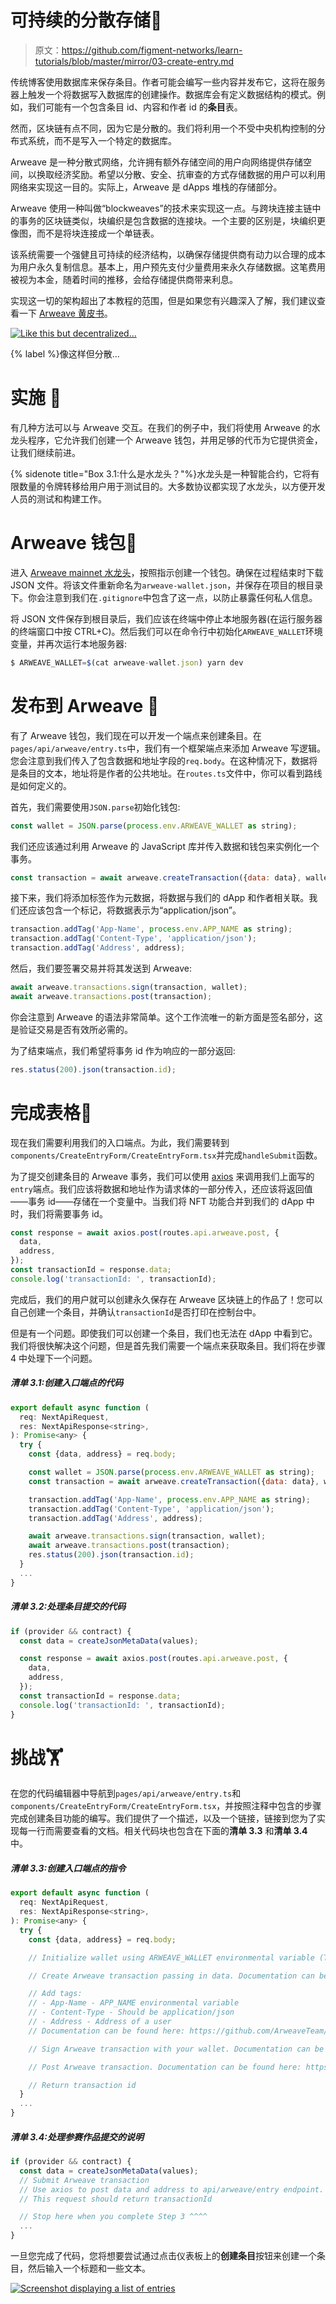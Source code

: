 # 可持续的分散存储💾

> 原文：<https://github.com/figment-networks/learn-tutorials/blob/master/mirror/03-create-entry.md>

传统博客使用数据库来保存条目。作者可能会编写一些内容并发布它，这将在服务器上触发一个将数据写入数据库的创建操作。数据库会有定义数据结构的模式。例如，我们可能有一个包含条目 id、内容和作者 id 的**条目**表。

然而，区块链有点不同，因为它是分散的。我们将利用一个不受中央机构控制的分布式系统，而不是写入一个特定的数据库。

Arweave 是一种分散式网络，允许拥有额外存储空间的用户向网络提供存储空间，以换取经济奖励。希望以分散、安全、抗审查的方式存储数据的用户可以利用网络来实现这一目的。实际上，Arweave 是 dApps 堆栈的存储部分。

Arweave 使用一种叫做“blockweaves”的技术来实现这一点。与跨块连接主链中的事务的区块链类似，块编织是包含数据的连接块。一个主要的区别是，块编织更像图，而不是将块连接成一个单链表。

该系统需要一个强健且可持续的经济结构，以确保存储提供商有动力以合理的成本为用户永久复制信息。基本上，用户预先支付少量费用来永久存储数据。这笔费用被视为本金，随着时间的推移，会给存储提供商带来利息。

实现这一切的架构超出了本教程的范围，但是如果您有兴趣深入了解，我们建议查看一下 [Arweave 黄皮书](https://www.arweave.org/yellow-paper.pdf)。

[![Like this but decentralized...](img/8cf1e7b2bb4d085a6478eec13c57dd7a.png)](https://raw.githubusercontent.com/figment-networks/learn-tutorials/master/mirror/assets/storage.jpeg)

{% label %}像这样但分散...

# 实施 <g-emoji class="g-emoji" alias="jigsaw" fallback-src="https://github.githubassets.cimg/icons/emoji/unicode/1f9e9.png">🧩</g-emoji>

有几种方法可以与 Arweave 交互。在我们的例子中，我们将使用 Arweave 的水龙头程序，它允许我们创建一个 Arweave 钱包，并用足够的代币为它提供资金，让我们继续前进。

{% sidenote title="Box 3.1:什么是水龙头？"%}水龙头是一种智能合约，它将有限数量的令牌转移给用户用于测试目的。大多数协议都实现了水龙头，以方便开发人员的测试和构建工作。

# Arweave 钱包<g-emoji class="g-emoji" alias="handbag" fallback-src="https://github.githubassets.cimg/icons/emoji/unicode/1f45c.png">👜</g-emoji>

进入 [Arweave mainnet 水龙头](https://faucet.arweave.net/)，按照指示创建一个钱包。确保在过程结束时下载 JSON 文件。将该文件重新命名为`arweave-wallet.json`，并保存在项目的根目录下。你会注意到我们在`.gitignore`中包含了这一点，以防止暴露任何私人信息。

将 JSON 文件保存到根目录后，我们应该在终端中停止本地服务器(在运行服务器的终端窗口中按 CTRL+C)。然后我们可以在命令行中初始化`ARWEAVE_WALLET`环境变量，并再次运行本地服务器:

```js
$ ARWEAVE_WALLET=$(cat arweave-wallet.json) yarn dev 
```

# 发布到 Arweave <g-emoji class="g-emoji" alias="incoming_envelope" fallback-src="https://github.githubassets.cimg/icons/emoji/unicode/1f4e8.png">📨</g-emoji>

有了 Arweave 钱包，我们现在可以开发一个端点来创建条目。在`pages/api/arweave/entry.ts`中，我们有一个框架端点来添加 Arweave 写逻辑。您会注意到我们传入了包含数据和地址字段的`req.body`。在这种情况下，数据将是条目的文本，地址将是作者的公共地址。在`routes.ts`文件中，你可以看到路线是如何定义的。

首先，我们需要使用`JSON.parse`初始化钱包:

```js
const wallet = JSON.parse(process.env.ARWEAVE_WALLET as string);
```

我们还应该通过利用 Arweave 的 JavaScript 库并传入数据和钱包来实例化一个事务。

```js
const transaction = await arweave.createTransaction({data: data}, wallet);
```

接下来，我们将添加标签作为元数据，将数据与我们的 dApp 和作者相关联。我们还应该包含一个标记，将数据表示为“application/json”。

```js
transaction.addTag('App-Name', process.env.APP_NAME as string);
transaction.addTag('Content-Type', 'application/json');
transaction.addTag('Address', address);
```

然后，我们要签署交易并将其发送到 Arweave:

```js
await arweave.transactions.sign(transaction, wallet);
await arweave.transactions.post(transaction);
```

你会注意到 Arweave 的语法非常简单。这个工作流唯一的新方面是签名部分，这是验证交易是否有效所必需的。

为了结束端点，我们希望将事务 id 作为响应的一部分返回:

```js
res.status(200).json(transaction.id);
```

# 完成表格<g-emoji class="g-emoji" alias="memo" fallback-src="https://github.githubassets.cimg/icons/emoji/unicode/1f4dd.png">📝</g-emoji>

现在我们需要利用我们的入口端点。为此，我们需要转到`components/CreateEntryForm/CreateEntryForm.tsx`并完成`handleSubmit`函数。

为了提交创建条目的 Arweave 事务，我们可以使用 [axios](https://axios-http.com/docs/intro) 来调用我们上面写的`entry`端点。我们应该将数据和地址作为请求体的一部分传入，还应该将返回值——事务 id——存储在一个变量中。当我们将 NFT 功能合并到我们的 dApp 中时，我们将需要事务 id。

```js
const response = await axios.post(routes.api.arweave.post, {
  data,
  address,
});
const transactionId = response.data;
console.log('transactionId: ', transactionId);
```

完成后，我们的用户就可以创建永久保存在 Arweave 区块链上的作品了！您可以自己创建一个条目，并确认`transactionId`是否打印在控制台中。

但是有一个问题。即使我们可以创建一个条目，我们也无法在 dApp 中看到它。我们将很快解决这个问题，但是首先我们需要一个端点来获取条目。我们将在步骤 4 中处理下一个问题。

##### *清单 3.1:创建入口端点的代码*

```js
export default async function (
  req: NextApiRequest,
  res: NextApiResponse<string>,
): Promise<any> {
  try {
    const {data, address} = req.body;

    const wallet = JSON.parse(process.env.ARWEAVE_WALLET as string);
    const transaction = await arweave.createTransaction({data: data}, wallet);

    transaction.addTag('App-Name', process.env.APP_NAME as string);
    transaction.addTag('Content-Type', 'application/json');
    transaction.addTag('Address', address);

    await arweave.transactions.sign(transaction, wallet);
    await arweave.transactions.post(transaction);
    res.status(200).json(transaction.id);
  }
  ...
}
```

##### *清单 3.2:处理条目提交的代码*

```js
if (provider && contract) {
  const data = createJsonMetaData(values);

  const response = await axios.post(routes.api.arweave.post, {
    data,
    address,
  });
  const transactionId = response.data;
  console.log('transactionId: ', transactionId);
}
```

# 挑战<g-emoji class="g-emoji" alias="weight_lifting" fallback-src="https://github.githubassets.cimg/icons/emoji/unicode/1f3cb.png">🏋️</g-emoji>

在您的代码编辑器中导航到`pages/api/arweave/entry.ts`和`components/CreateEntryForm/CreateEntryForm.tsx`，并按照注释中包含的步骤完成创建条目功能的编写。我们提供了一个描述，以及一个链接，链接到您为了实现每一行而需要查看的文档。相关代码块也包含在下面的**清单 3.3** 和**清单 3.4** 中。

##### *清单 3.3:创建入口端点的指令*

```js
export default async function (
  req: NextApiRequest,
  res: NextApiResponse<string>,
): Promise<any> {
  try {
    const {data, address} = req.body;

    // Initialize wallet using ARWEAVE_WALLET environmental variable (Tip: Use JSON.parse)

    // Create Arweave transaction passing in data. Documentation can be found here: https://github.com/ArweaveTeam/arweave-js

    // Add tags:
    // - App-Name - APP_NAME environmental variable
    // - Content-Type - Should be application/json
    // - Address - Address of a user
    // Documentation can be found here: https://github.com/ArweaveTeam/arweave-js

    // Sign Arweave transaction with your wallet. Documentation can be found here: https://github.com/ArweaveTeam/arweave-js

    // Post Arweave transaction. Documentation can be found here: https://github.com/ArweaveTeam/arweave-js

    // Return transaction id
  }
  ...
}
```

##### *清单 3.4:处理参赛作品提交的说明*

```js
if (provider && contract) {
  const data = createJsonMetaData(values);
  // Submit Arweave transaction
  // Use axios to post data and address to api/arweave/entry endpoint.
  // This request should return transactionId

  // Stop here when you complete Step 3 ^^^^
  ...
}
```

一旦您完成了代码，您将想要尝试通过点击仪表板上的**创建条目**按钮来创建一个条目，然后输入一个标题和一些文本。

[![Screenshot displaying a list of entries](img/d57e0e460d52fd4809fa393fb9acd206.png)](https://raw.githubusercontent.com/figment-networks/learn-tutorials/master/mirror/assets/entries.jpg)